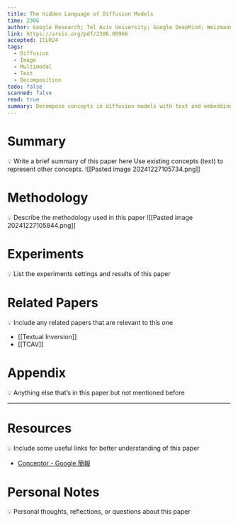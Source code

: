 ```yaml
---
title: The Hidden Language of Diffusion Models
time: 2306
author: Google Research; Tel Aviv University; Google DeepMind; Weizmann Institute
link: https://arxiv.org/pdf/2306.00966
accepted: ICLR24
tags:
  - Diffusion
  - Image
  - Multimodal
  - Text
  - Decomposition
todo: false
scanned: false
read: true
summary: Decompose concepts in diffusion models with text and embedding.
---
```

# Summary
💡 Write a brief summary of this paper here
Use existing concepts (text) to represent other concepts.
![[Pasted image 20241227105734.png]]
# Methodology
💡 Describe the methodology used in this paper
![[Pasted image 20241227105844.png]]
# Experiments
💡 List the experiments settings and results of this paper

# Related Papers
💡 Include any related papers that are relevant to this one
- [[Textual Inversion]]
- [[TCAV]]

# Appendix
💡 Anything else that’s in this paper but not mentioned before

---
# Resources
💡 Include some useful links for better understanding of this paper
- [Conceptor - Google 簡報](https://docs.google.com/presentation/d/1Sv_OxgXUa4nBRY-1rcUf8buAvECZj1pCcd71NRlrcX8/edit#slide=id.g307fd35e618_0_27)
# Personal Notes
💡 Personal thoughts, reflections, or questions about this paper